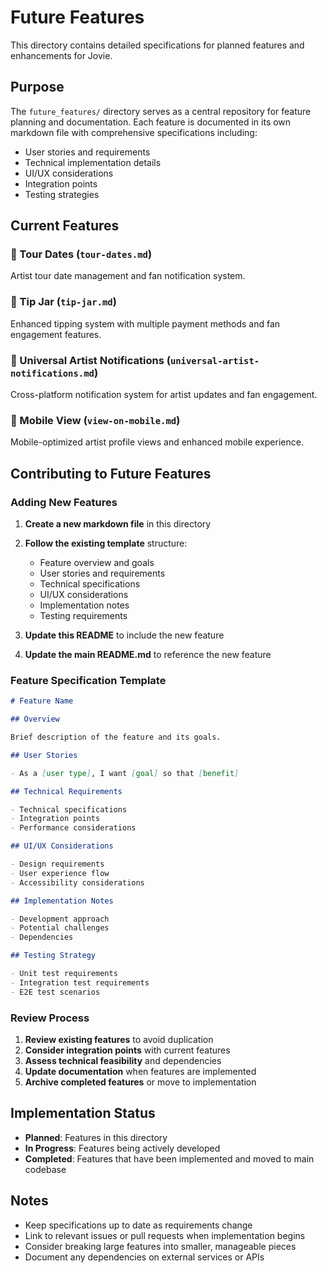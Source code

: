 # Future Features

This directory contains detailed specifications for planned features and enhancements for Jovie.

## Purpose

The `future_features/` directory serves as a central repository for feature planning and documentation. Each feature is documented in its own markdown file with comprehensive specifications including:

- User stories and requirements
- Technical implementation details
- UI/UX considerations
- Integration points
- Testing strategies

## Current Features

### 🎵 Tour Dates (`tour-dates.md`)

Artist tour date management and fan notification system.

### 🎁 Tip Jar (`tip-jar.md`)

Enhanced tipping system with multiple payment methods and fan engagement features.

### 📱 Universal Artist Notifications (`universal-artist-notifications.md`)

Cross-platform notification system for artist updates and fan engagement.

### 📱 Mobile View (`view-on-mobile.md`)

Mobile-optimized artist profile views and enhanced mobile experience.

## Contributing to Future Features

### Adding New Features

1. **Create a new markdown file** in this directory
2. **Follow the existing template** structure:
   - Feature overview and goals
   - User stories and requirements
   - Technical specifications
   - UI/UX considerations
   - Implementation notes
   - Testing requirements

3. **Update this README** to include the new feature
4. **Update the main README.md** to reference the new feature

### Feature Specification Template

```markdown
# Feature Name

## Overview

Brief description of the feature and its goals.

## User Stories

- As a [user type], I want [goal] so that [benefit]

## Technical Requirements

- Technical specifications
- Integration points
- Performance considerations

## UI/UX Considerations

- Design requirements
- User experience flow
- Accessibility considerations

## Implementation Notes

- Development approach
- Potential challenges
- Dependencies

## Testing Strategy

- Unit test requirements
- Integration test requirements
- E2E test scenarios
```

### Review Process

1. **Review existing features** to avoid duplication
2. **Consider integration points** with current features
3. **Assess technical feasibility** and dependencies
4. **Update documentation** when features are implemented
5. **Archive completed features** or move to implementation

## Implementation Status

- **Planned**: Features in this directory
- **In Progress**: Features being actively developed
- **Completed**: Features that have been implemented and moved to main codebase

## Notes

- Keep specifications up to date as requirements change
- Link to relevant issues or pull requests when implementation begins
- Consider breaking large features into smaller, manageable pieces
- Document any dependencies on external services or APIs
